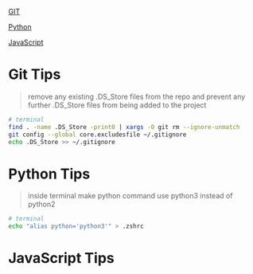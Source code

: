[GIT](#git-tips)

[Python](#python-tips)

[JavaScript](#javascript-tips)


# Git Tips

 > remove any existing .DS_Store files from the repo and prevent any further .DS_Store files from being added to the project

```bash
# terminal
find . -name .DS_Store -print0 | xargs -0 git rm --ignore-unmatch
git config --global core.excludesfile ~/.gitignore
echo .DS_Store >> ~/.gitignore
```

# Python Tips

> inside terminal make python command use python3 instead of python2

```bash
# terminal
echo "alias python='python3'" > .zshrc
```


# JavaScript Tips